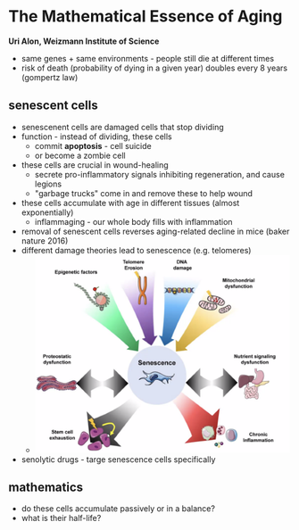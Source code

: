 # The Mathematical Essence of Aging

**Uri Alon, Weizmann Institute of Science**

- same genes + same environments - people still die at different times
- risk of death (probability of dying in a given year) doubles every 8 years (gompertz law)



## senescent cells

- senescenent cells are damaged cells that stop dividing
- function - instead of dividing, these cells
  - commit **apoptosis** - cell suicide
  - or become a zombie cell
- these cells are crucial in wound-healing
  - secrete pro-inflammatory signals inhibiting regeneration, and cause legions
  - "garbage trucks" come in and remove these to help wound
- these cells accumulate with age in different tissues (almost exponentially)
  - inflammaging - our whole body fills with inflammation
- removal of senescent cells reverses aging-related decline in mice (baker nature 2016)
- different damage theories lead to senescence (e.g. telomeres)
  - ![senescence](assets/senescence.png)
- senolytic drugs - targe senescence cells specifically

## mathematics

- do these cells accumulate passively or in a balance?
- what is their half-life?